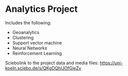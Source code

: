 # Analytics Project

Includes the following:
- Geoanalytics
- Clustering
- Support vector machine
- Neural Networks
- Reinforcement Learning


Sciebolink to the project data and media files: https://uni-koeln.sciebo.de/s/QKgDQhiJOfGieZv
